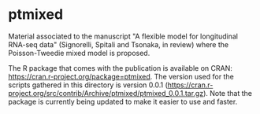 # ptmixed
Material associated to the manuscript "A flexible model for longitudinal RNA-seq data" (Signorelli, Spitali and Tsonaka, in review) where the Poisson-Tweedie mixed model is proposed.

The R package that comes with the publication is available on CRAN: https://cran.r-project.org/package=ptmixed. The version used for the scripts gathered in this directory is version 0.0.1 (https://cran.r-project.org/src/contrib/Archive/ptmixed/ptmixed_0.0.1.tar.gz). Note that the package is currently being updated to make it easier to use and faster.
